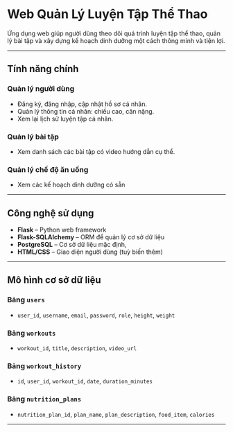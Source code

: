# Web Quản Lý Luyện Tập Thể Thao

Ứng dụng web giúp người dùng theo dõi quá trình luyện tập thể thao, quản lý bài tập và xây dựng kế hoạch dinh dưỡng một cách thông minh và tiện lợi.

---

## Tính năng chính

### Quản lý người dùng

- Đăng ký, đăng nhập, cập nhật hồ sơ cá nhân.
- Quản lý thông tin cá nhân: chiều cao, cân nặng.
- Xem lại lịch sử luyện tập cá nhân.

### Quản lý bài tập

- Xem danh sách các bài tập có video hướng dẫn cụ thể.

### Quản lý chế độ ăn uống

- Xem các kế hoạch dinh dưỡng có sẵn

---

## Công nghệ sử dụng

- **Flask** – Python web framework
- **Flask-SQLAlchemy** – ORM để quản lý cơ sở dữ liệu
- **PostgreSQL** – Cơ sở dữ liệu mặc định,
- **HTML/CSS** – Giao diện người dùng (tuỳ biến thêm)

---

## Mô hình cơ sở dữ liệu

### Bảng `users`

- `user_id`, `username`, `email`, `password`, `role`, `height`, `weight`

### Bảng `workouts`

- `workout_id`, `title`, `description`, `video_url`

### Bảng `workout_history`

- `id`, `user_id`, `workout_id`, `date`, `duration_minutes`

### Bảng `nutrition_plans`

- `nutrition_plan_id`, `plan_name`, `plan_description`, `food_item`, `calories`
---
